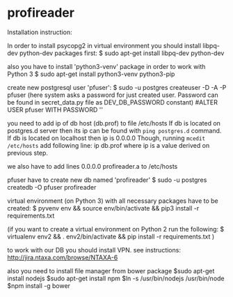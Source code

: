 # profireader
Installation instruction:

In order to install psycopg2 in virtual environment you should install
libpq-dev python-dev packages first:
$ sudo apt-get install libpq-dev python-dev

also you have to install 'python3-venv' package in order to work with Python 3
$ sudo apt-get install python3-venv python3-pip

create new postgresql user 'pfuser':
$ sudo -u postgres createuser -D -A -P pfuser
(here system asks a password for just created user. Password can be found in
secret_data.py file as DEV_DB_PASSWORD constant)
#ALTER USER pfuser WITH PASSWORD '<newpassword>'

you need to add ip of db host (db.prof) to file /etc/hosts
If db is located on postgres.d server then its ip can be found with
`ping postgres.d` command. If db is located on localhost then ip is 0.0.0.0
Though, running `mcedit /etc/hosts` add following line:
ip    db.prof
where ip is a value derived on previous step.

we also have to add lines
0.0.0.0    profireader.a
to /etc/hosts

pfuser have to create new db named 'profireader'
$ sudo -u postgres createdb -O pfuser profireader

virtual environment (on Python 3) with all necessary packages
have to be created:
$ pyvenv env && source env/bin/activate && pip3 install -r requirements.txt

(if you want to create a virtual environment on Python 2 run the following:
$ virtualenv env2 && . env2/bin/activate && pip install -r requirements.txt )

to work with our DB you should install VPN. see instructions:
http://jira.ntaxa.com/browse/NTAXA-6

also you need to install file manager from bower package
$sudo apt-get install nodejs
$sudo apt-get install npm
$ln -s /usr/bin/nodejs /usr/bin/node
$npm install -g bower

